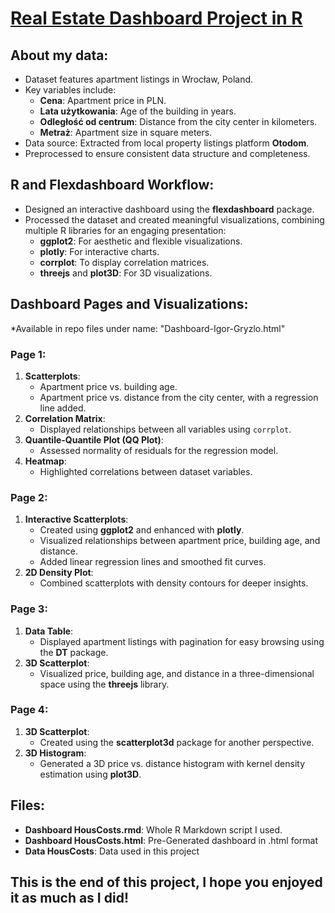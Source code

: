 # [Real Estate Dashboard Project in R](https://github.com/Igusee/Project-3-Real-Estate)

## About my data:
* Dataset features apartment listings in Wrocław, Poland.
* Key variables include:
  * **Cena**: Apartment price in PLN.
  * **Lata użytkowania**: Age of the building in years.
  * **Odległość od centrum**: Distance from the city center in kilometers.
  * **Metraż**: Apartment size in square meters.
* Data source: Extracted from local property listings platform **Otodom**.
* Preprocessed to ensure consistent data structure and completeness.

## R and Flexdashboard Workflow:
* Designed an interactive dashboard using the **flexdashboard** package.
* Processed the dataset and created meaningful visualizations, combining multiple R libraries for an engaging presentation:
  * **ggplot2**: For aesthetic and flexible visualizations.
  * **plotly**: For interactive charts.
  * **corrplot**: To display correlation matrices.
  * **threejs** and **plot3D**: For 3D visualizations.

## Dashboard Pages and Visualizations:

*Available in repo files under name: "Dashboard-Igor-Gryzlo.html"

### **Page 1**:
1. **Scatterplots**:  
   * Apartment price vs. building age.  
   * Apartment price vs. distance from the city center, with a regression line added.
2. **Correlation Matrix**:  
   * Displayed relationships between all variables using `corrplot`.
3. **Quantile-Quantile Plot (QQ Plot)**:  
   * Assessed normality of residuals for the regression model.
4. **Heatmap**:  
   * Highlighted correlations between dataset variables.

### **Page 2**:
1. **Interactive Scatterplots**:  
   * Created using **ggplot2** and enhanced with **plotly**.
   * Visualized relationships between apartment price, building age, and distance.
   * Added linear regression lines and smoothed fit curves.
2. **2D Density Plot**:  
   * Combined scatterplots with density contours for deeper insights.

### **Page 3**:
1. **Data Table**:  
   * Displayed apartment listings with pagination for easy browsing using the **DT** package.
2. **3D Scatterplot**:  
   * Visualized price, building age, and distance in a three-dimensional space using the **threejs** library.

### **Page 4**:
1. **3D Scatterplot**:  
   * Created using the **scatterplot3d** package for another perspective.
2. **3D Histogram**:  
   * Generated a 3D price vs. distance histogram with kernel density estimation using **plot3D**.

## Files:
* **Dashboard HousCosts.rmd**: Whole R Markdown script I used.
* **Dashboard HousCosts.html**: Pre-Generated dashboard in .html format
* **Data HousCosts**: Data used in this project


## This is the end of this project, I hope you enjoyed it as much as I did!
